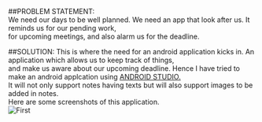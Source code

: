 ##PROBLEM STATEMENT: <br />We need our days to be well planned. We need an app that look after us. It reminds us for our pending work, <br />for upcoming meetings, 
                   and also alarm us for the deadline.

##SOLUTION: This is where the need for an android application kicks in. An application which allows us to keep track of things, <br />and make us aware about our upcoming deadline. 
          Hence I have tried to make an android applcation using [ANDROID STUDIO.](https://developer.android.com/studio/install) <br />It will not only support notes having texts           but will also support images to be added in notes.
          <br /> Here are some screenshots of this application. <br />
          ![First](/images/1.png)
